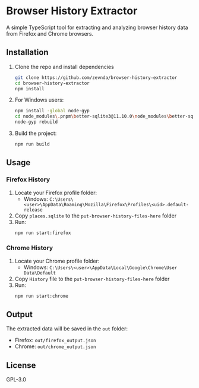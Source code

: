 # Browser History Extractor

A simple TypeScript tool for extracting and analyzing browser history data from Firefox and Chrome browsers.

## Installation

1. Clone the repo and install dependencies
   ```bash
   git clone https://github.com/zevnda/browser-history-extractor
   cd browser-history-extractor
   npm install
   ```
3. For Windows users:
   ```bash
   npm install -global node-gyp
   cd node_modules\.pnpm\better-sqlite3@11.10.0\node_modules\better-sqlite3
   node-gyp rebuild
   ```
4. Build the project:
   ```bash
   npm run build
   ```

## Usage

### Firefox History

1. Locate your Firefox profile folder:
   - Windows: `C:\Users\<user>\AppData\Roaming\Mozilla\Firefox\Profiles\<uid>.default-release`
2. Copy `places.sqlite` to the `put-browser-history-files-here` folder
3. Run:
   ```bash
   npm run start:firefox
   ```

### Chrome History

1. Locate your Chrome profile folder:
   - Windows: `C:\Users\<user>\AppData\Local\Google\Chrome\User Data\Default`
2. Copy `History` file to the `put-browser-history-files-here` folder
3. Run:
   ```bash
   npm run start:chrome
   ```

## Output

The extracted data will be saved in the `out` folder:
- Firefox: `out/firefox_output.json`
- Chrome: `out/chrome_output.json`

## License

GPL-3.0
